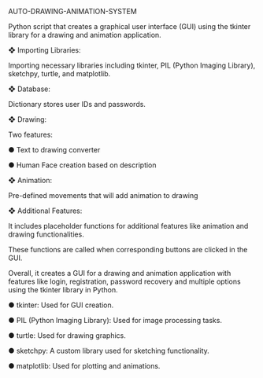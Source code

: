 AUTO-DRAWING-ANIMATION-SYSTEM

Python script that creates a graphical user interface (GUI) using the tkinter library for a drawing and animation application.

❖	Importing Libraries:

  Importing necessary libraries including tkinter, PIL (Python Imaging Library), sketchpy, turtle, and matplotlib.
  
❖	Database:

  Dictionary stores user IDs and passwords.
  
❖	Drawing:

Two features:

●	Text to drawing converter

●	Human Face creation based on description

❖	Animation:

Pre-defined movements that will add animation to drawing

❖	Additional Features:

It includes placeholder functions for additional features like animation and drawing functionalities.

These functions are called when corresponding buttons are clicked in the GUI.

Overall, it creates a GUI for a drawing and animation application with features like login, registration, password recovery and multiple options using the tkinter library in Python.




●	tkinter: Used for GUI creation.

●	PIL (Python Imaging Library): Used for image processing tasks.

●	turtle: Used for drawing graphics.

●	sketchpy: A custom library used for sketching functionality.

●	matplotlib: Used for plotting and animations.

